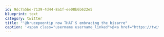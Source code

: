 ```yaml
---
id: 9dc7a5be-7139-4d44-8a1f-ee08b6b622e5
blueprint: text
category: twitter
title: "'@brucepoontip now THAT'S embracing the bizarre"
caption: '<span class="username username_linked">@<a href="https://twitter.com/brucepoontip" title="Bruce Poon Tip">brucepoontip</a></span> now THAT''S embracing the bizarre'
---
```

